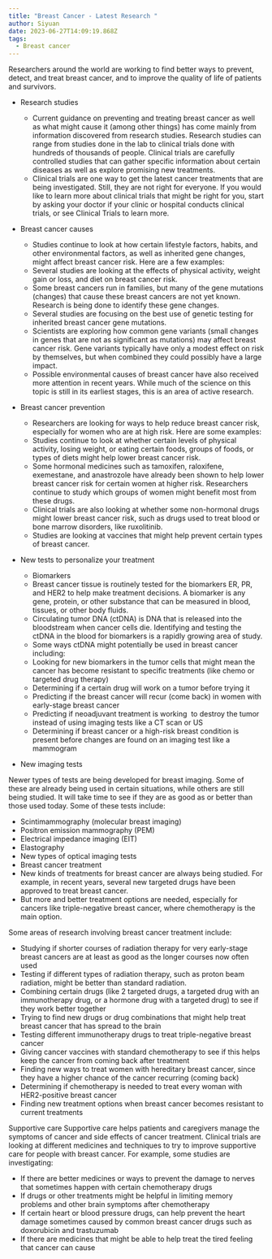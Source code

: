 ```yaml
---
title: "Breast Cancer - Latest Research "
author: Siyuan
date: 2023-06-27T14:09:19.868Z
tags:
  - Breast cancer
---
```

Researchers around the world are working to find better ways to prevent, detect, and treat breast cancer, and to improve the quality of life of patients and survivors.

* Research studies

  * Current guidance on preventing and treating breast cancer as well as what might cause it (among other things) has come mainly from information discovered from research studies. Research studies can range from studies done in the lab to clinical trials done with hundreds of thousands of people. Clinical trials are carefully controlled studies that can gather specific information about certain diseases as well as explore promising new treatments.
  * Clinical trials are one way to get the latest cancer treatments that are being investigated. Still, they are not right for everyone. If you would like to learn more about clinical trials that might be right for you, start by asking your doctor if your clinic or hospital conducts clinical trials, or see Clinical Trials to learn more.
* Breast cancer causes

  * Studies continue to look at how certain lifestyle factors, habits, and other environmental factors, as well as inherited gene changes, might affect breast cancer risk. Here are a few examples:
  * Several studies are looking at the effects of physical activity, weight gain or loss, and diet on breast cancer risk.
  * Some breast cancers run in families, but many of the gene mutations (changes) that cause these breast cancers are not yet known. Research is being done to identify these gene changes.
  * Several studies are focusing on the best use of genetic testing for inherited breast cancer gene mutations.
  * Scientists are exploring how common gene variants (small changes in genes that are not as significant as mutations) may affect breast cancer risk. Gene variants typically have only a modest effect on risk by themselves, but when combined they could possibly have a large impact.
  * Possible environmental causes of breast cancer have also received more attention in recent years. While much of the science on this topic is still in its earliest stages, this is an area of active research.
* Breast cancer prevention

  * Researchers are looking for ways to help reduce breast cancer risk, especially for women who are at high risk. Here are some examples:
  * Studies continue to look at whether certain levels of physical activity, losing weight, or eating certain foods, groups of foods, or types of diets might help lower breast cancer risk.
  * Some hormonal medicines such as tamoxifen, raloxifene, exemestane, and anastrozole have already been shown to help lower breast cancer risk for certain women at higher risk. Researchers continue to study which groups of women might benefit most from these drugs.
  * Clinical trials are also looking at whether some non-hormonal drugs might lower breast cancer risk, such as drugs used to treat blood or bone marrow disorders, like ruxolitinib.
  * Studies are looking at vaccines that might help prevent certain types of breast cancer.
* New tests to personalize your treatment

  * Biomarkers
  * Breast cancer tissue is routinely tested for the biomarkers ER, PR, and HER2 to help make treatment decisions. A biomarker is any gene, protein, or other substance that can be measured in blood, tissues, or other body fluids.
  * Circulating tumor DNA (ctDNA) is DNA that is released into the bloodstream when cancer cells die. Identifying and testing the ctDNA in the blood for biomarkers is a rapidly growing area of study.
  * Some ways ctDNA might potentially be used in breast cancer including:
  * Looking for new biomarkers in the tumor cells that might mean the cancer has become resistant to specific treatments (like chemo or targeted drug therapy)
  * Determining if a certain drug will work on a tumor before trying it
  * Predicting if the breast cancer will recur (come back) in women with early-stage breast cancer
  * Predicting if neoadjuvant treatment is working  to destroy the tumor instead of using imaging tests like a CT scan or US
  * Determining if breast cancer or a high-risk breast condition is present before changes are found on an imaging test like a mammogram
* New imaging tests

Newer types of tests are being developed for breast imaging. Some of these are already being used in certain situations, while others are still being studied. It will take time to see if they are as good as or better than those used today. Some of these tests include:

* Scintimammography (molecular breast imaging) 
* Positron emission mammography (PEM)
* Electrical impedance imaging (EIT)
* Elastography
* New types of optical imaging tests 
* Breast cancer treatment
* New kinds of treatments for breast cancer are always being studied. For example, in recent years, several new targeted drugs have been approved to treat breast cancer.
* But more and better treatment options are needed, especially for cancers like triple-negative breast cancer, where chemotherapy is the main option.

Some areas of research involving breast cancer treatment include:

* Studying if shorter courses of radiation therapy for very early-stage breast cancers are at least as good as the longer courses now often used
* Testing if different types of radiation therapy, such as proton beam radiation, might be better than standard radiation. 
* Combining certain drugs (like 2 targeted drugs, a targeted drug with an immunotherapy drug, or a hormone drug with a targeted drug) to see if they work better together
* Trying to find new drugs or drug combinations that might help treat breast cancer that has spread to the brain
* Testing different immunotherapy drugs to treat triple-negative breast cancer
* Giving cancer vaccines with standard chemotherapy to see if this helps keep the cancer from coming back after treatment 
* Finding new ways to treat women with hereditary breast cancer, since they have a higher chance of the cancer recurring (coming back)
* Determining if chemotherapy is needed to treat every woman with HER2-positive breast cancer
* Finding new treatment options when breast cancer becomes resistant to current treatments

Supportive care
  Supportive care helps patients and caregivers manage the symptoms of cancer and side effects of cancer treatment. Clinical trials are looking at different medicines and techniques to try to improve supportive care for people with breast cancer. For example, some studies are investigating:
  * If there are better medicines or ways to prevent the damage to nerves that sometimes happen with certain chemotherapy drugs 
  * If drugs or other treatments might be helpful in limiting memory problems and other brain symptoms after chemotherapy
  * If certain heart or blood pressure drugs, can help prevent the heart damage sometimes caused by common breast cancer drugs such as doxorubicin and trastuzumab
  * If there are medicines that might be able to help treat the tired feeling that cancer can cause